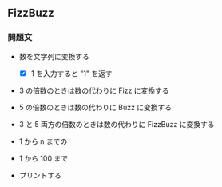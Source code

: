 ## FizzBuzz
### 問題文
- 数を文字列に変換する
    -[x] 1 を入力すると "1" を返す

- 3 の倍数のときは数の代わりに Fizz に変換する
- 5 の倍数のときは数の代わりに Buzz に変換する
- 3 と 5 両方の倍数のときは数の代わりに FizzBuzz に変換する

- 1 から n までの

- 1 から 100 まで

- プリントする